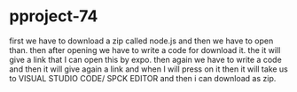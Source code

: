 # pproject-74 
first we have to download a zip called node.js and then we have to open than.
then after opening we have to write a code for download it.
the it will give a link that I can open this by expo.
then again we have to write a code and then it will give again a link and when I will press on it then it will take us to VISUAL STUDIO CODE/ SPCK EDITOR and then i can download as zip.
